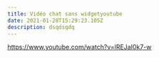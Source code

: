 ```yaml
---
title: Vidéo chat sans widgetyoutube
date: 2021-01-28T15:29:23.105Z
description: dsqdsqdq
---
```

https://www.youtube.com/watch?v=lREJaI0k7-w